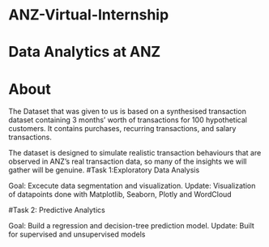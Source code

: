 # ANZ-Virtual-Internship

# Data Analytics at ANZ

# About

The Dataset that was given to us is based on a synthesised transaction dataset containing 3 months’ worth of transactions for 100 hypothetical customers. It contains purchases, recurring transactions, and salary transactions.

The dataset is designed to simulate realistic transaction behaviours that are observed in ANZ’s real transaction data, so many of the insights we will gather will be genuine.
#Task 1:Exploratory Data Analysis

Goal: Excecute data segmentation and visualization.
Update: Visualization of datapoints done with Matplotlib, Seaborn, Plotly and WordCloud

#Task 2: Predictive Analytics

Goal: Build a regression and decision-tree prediction model.
Update: Built for supervised and unsupervised models
